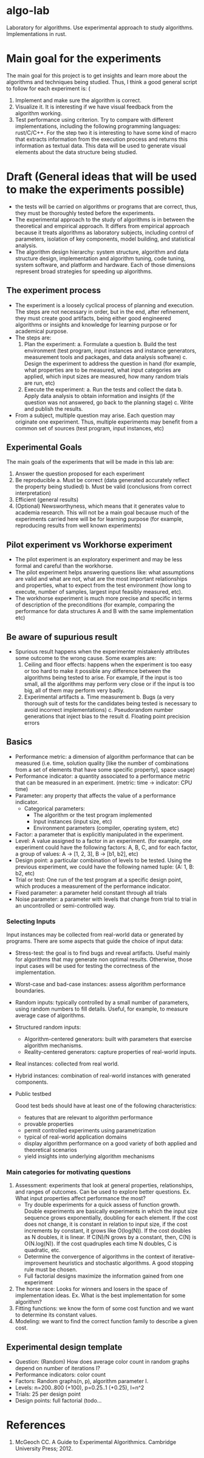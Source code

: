 # algo-lab
Laboratory for algorithms. Use experimental approach to study algorithms. Implementations in rust.

# Main goal for the experiments
The main goal for this project is to get insights and learn more about the 
algorithms and techniques being studied. Thus, I think a good general script 
to follow for each experiment is: (
1. Implement and make sure the algorithm is correct.
2. Visualize it. It is interesting if we have visual feedback from the algorithm working.
3. Test performance using criterion. Try to compare with different implementations, including the following 
programming languages: rust/C/C++.
For the step two it is interesting to have some kind of macro that extracts information from the
execution process and returns this information as textual data. This data will be used to generate
visual elements about the data structure being studied.

# Draft (General ideas that will be used to make the experiments possible)
- the tests will be carried on algorithms or programs that are correct, thus, they
must be thoroughly tested before the experiments.
- The experimental approach to the study of algorithms is in between the theoretical
and empirical approach. It differs from empirical approach because it treats
algorithms as laboratory subjects, including control of parameters, isolation
of key components, model building, and statistical analysis.
- The algorithm design hierarchy: system structure, algorithm and data structure
design, implementation and algorithm tuning, code tuning, system software, and
platform and hardware. Each of those dimensions represent broad strategies for
speeding up algorithms.
## The experiment process
- The experiment is a loosely cyclical process of planning and execution. The 
steps are not necessary in order, but in the end, after refinement, they must 
create good artifacts, being either good engineered algorithms or insights and
knowledge for learning purpose or for academical purpose.
- The steps are: 
    1. Plan the experiment:
        a. Formulate a question
        b. Build the test environment (test program, input instances and instance
        generators, measurement tools and packages, and data analysis software)
        c. Design the experiment to address the question in hand (for example, 
        what properties are to be measured, what input categories are applied,
        which input sizes are measured, how many random trials are run, etc)
    2. Execute the experiment:
        a. Run the tests and collect the data
        b. Apply data analysis to obtain information and insights (if the question
        was not answered, go back to the planning stage)
        c. Write and publish the results.
- From a subject, multiple question may arise. Each question may originate one 
experiment. Thus, multiple experiments may benefit from a common set of sources 
(test program, input instances, etc)
## Experimental Goals
The main goals of the experiments that will be made in this lab are:
1. Answer the question proposed for each experiment
2. Be reproducible
    a. Must be correct (data generated accurately reflect the property being 
    studied)
    b. Must be valid (conclusions from correct interpretation)
3. Efficient (general results)
4. (Optional) Newsworthyness, which means that it generates value to academia
research. This will not be a main goal because much of the experiments carried
here will be for learning purpose (for example, reproducing results from well
known experiments)

## Pilot experiment vs Workhorse experiment
- The pilot experiment is an exploratory experiment and may be less formal and
careful than the workhorse. 
- The pilot experiment helps answering questions like:
what assumptions are valid and what are not, what are the most important relationships 
and properties, what to expect from the test environment (how long to execute, 
number of samples, largest input feasibly measured, etc). 
- The workhorse experiment is much more precise and specific in terms of description
of the preconditions (for example, comparing the performance for data structures
A and B with the same implementation etc)

## Be aware of supurious result
- Spurious result happens when the experimenter mistakenly attributes some outcome
to the wrong cause. Some examples are:
    1. Ceiling and floor effects: happens when the experiment is too easy or
    too hard to make it possible any difference between the algorithms being tested
    to arise. For example, if the input is too small, all the algorithms may perform
    very close or if the input is too big, all of them may perform very badly.
    2. Experimental artifacts
        a. Time measurement
        b. Bugs (a very thorough suit of tests for the candidates being tested is
        necessary to avoid incorrect implementations)
        c. Pseudorandom number generations that inject bias to the result
        d. Floating point precision errors


## Basics
- Performance metric: a dimension of algorithm performance that can be measured
(i.e. time, solution quality [like the number of combinations from a set of 
elements that have some specific property], space usage)
- Performance indicator: a quantity associated to a performance metric that can
be measured in an experiment. (metric: time -> indicator: CPU time)
- Parameter: any property that affects the value of a performance indicator.
    - Categorical parameters:
        - The algorithm or the test program implemented
        - Input instances (input size, etc)
        - Environment parameters (compiler, operating system, etc)
- Factor: a parameter that is explicitly manipulated in the experiment.
- Level: A value assigned to a factor in an experiment. (for example, one 
experiment could have the following factors: A, B, C, and for each factor, a 
group of values: A -> [1, 2, 3], B -> [b1, b2], etc)
- Design point: a particular combination of levels to be tested. Using the 
previous experiment, we could have the following named tuple: (A: 1, B: b2, etc)
- Trial or test: One run of the test program at a specific design point, which
produces a measurement of the performance indicator.
- Fixed parameter: a parameter held constant through all trials
- Noise parameter: a parameter with levels that change from trial to trial in an
uncontrolled or semi-controlled way.

### Selecting Inputs
Input instances may be collected from real-world data or generated by programs.
There are some aspects that guide the choice of input data:
- Stress-test: the goal is to find bugs and reveal artifacts. Useful mainly for
algorithms that may generate non optimal results. Otherwise, those input cases
will be used for testing the correctness of the implementation. 
- Worst-case and bad-case instances: assess algorithm performance boundaries.
- Random inputs: typically controlled by a small number of parameters, using
random numbers to fill details. Useful, for example, to measure average case of
algorithms.
- Structured random inputs:
    - Algorithm-centered generators: built with parameters that exercise 
    algorithm mechanisms.
    - Reality-centered generators: capture properties of real-world inputs.
- Real instances: collected from real world.
- Hybrid instances: combination of real-world instances with generated 
components.
- Public testbed

    Good test beds should have at least one of the following characteristics:
    - features that are relevant to algorithm performance
    - provable properties
    - permit controlled experiments using parametrization
    - typical of real-world application domains
    - display algorithm performance on a good variety of both applied and 
    theoretical scenarios
    - yield insights into underlying algorithm mechanisms

### Main categories for motivating questions
1. Assessment: experiments that look at general properties, relationships, and
ranges of outcomes. Can be used to explore better questions. Ex. What input 
properties affect performance the most?
    - Try double experiments for a quick assess of function growth. Double 
    experiments are basically experiments in which the input size sequence grows
    exponentially, doubling for each element. If the cost does not change,
    it is constant in relation to input size, if the cost increments
    by constant, it grows like O(log(N)). If the cost doubles as N doubles, it
    is linear. If C(N)/N grows by a constant, then, C(N) is O(N.log(N)). If
    the cost quadruples each time N doubles, C is quadratic, etc.
    - Determine the convergence of algorithms in the context of 
    iterative-improvement heuristics and stochastic algorithms. A good stopping
    rule must be chosen.
    - Full factorial designs maximize the information gained from one experiment
2. The horse race: Looks for winners and losers in the space of implementation
ideas. Ex. What is the best implementation for some algorithm?
3. Fitting functions: we know the form of some cost function and we want to 
determine its constant values.
4. Modeling: we want to find the correct function family to describe a given 
cost.


## Experimental design template
- Question: (Random) How does average color count in random graphs depend on number of
  iterations I?
- Performance indicators: color count
- Factors: Random graphs(n, p), algorithm parameter I.
- Levels: n=200..800 (+100), p=0.25..1 (+0.25), I=n^2
- Trials: 25 per design point
- Design points: full factorial (todo...

# References
1. McGeoch CC. A Guide to Experimental Algorithmics. Cambridge University Press; 2012.
